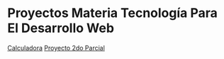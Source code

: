 # Proyectos Materia Tecnología Para El Desarrollo Web

[Calculadora](https://htmlpreview.github.io/?https://github.com/pbruzzone/tdw/blob/main/calc/calculadora.html)
[Proyecto 2do Parcial](https://htmlpreview.github.io/?https://raw.githubusercontent.com/pbruzzone/tdw/main/parcial2/index.html)
